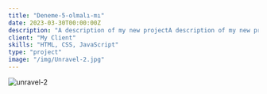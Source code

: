 ```yaml
---
title: "Deneme-5-olmalı-mı"
date: 2023-03-30T00:00:00Z
description: "A description of my new projectA description of my new projectA description of my new projectA description of my new project"
client: "My Client"
skills: "HTML, CSS, JavaScript"
type: "project"
image: "/img/Unravel-2.jpg"
---
```


<img src="{{ .Params.image }}" alt="unravel-2">
